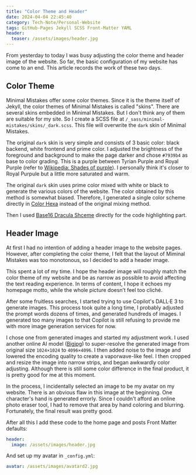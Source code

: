 ```yaml
---
title: "Color Theme and Header"
date: 2024-04-04 22:45:40
category: Tech-Note/Personal-Website
tags: GitHub-Pages Jekyll SCSS Front-Matter YAML
header:
  teaser: /assets/images/header.jpg
---
```


From yesterday to today I was busy adjusting the color theme and header image of the website. So far, the basic configuration of my website has come to an end. This article records the work of these two days.

## Color Theme

Minimal Mistakes offer some color themes. Since it is the theme itself of Jekyll, the color themes of Minimal Mistakes is called "skins". There are several skins embedded in Minimal Mistakes. But I don't think any of them are suitable for my site. So I create a SCSS file at `/_sass/minimal-mistakes/skins/_dark.scss`. This file will overwrite the `dark` skin of Minimal Mistakes.

The original `dark` skin is very simple and consists of 3 basic color: black backend, white frontend and prime color. I adjusted the brightness of the foreground and background to make the page darker and chose `#7939b4` as base to color grading. This is a purple between Tyrian Purple and Royal Purple (refer to [Wikipedia: Shades of purple](https://en.wikipedia.org/wiki/Shades_of_purple)). I personally think it's closer to Royal Purpule but a little more saturated and warm.

The original `dark` skin uses prime color mixed with white or black to generate the various colors of the website. The color obtained by this method is somewhat biased. Therefore, I generated a single color scheme directly in [Color Hexa](https://www.colorhexa.com/7939b4) instead of the original mixing method.

Then I used [Base16 Dracula Shceme](https://github.com/dracula/base16-dracula-scheme) directly for the code highlighting part.

## Header Image

At first I had no intention of adding a header image to the website pages. However, after completing the color theme, I felt that the layout of Miminal Mistakes was too monotonous, so I decided to add a header image.

This spent a lot of my time. I hope the header image will roughly match the color theme of my website and be as narrow as possible to avoid affecting the text reading experience. In terms of content, I hope it echoes my homepage motto, while the whole picture doesn’t feel too cliché.

After some fruitless searches, I started trying to use Copilot's DALL·E 3 to generate images. This process took quite a long time, I probably adjusted the prompt words dozens of times, and generated hundreds of images. I generated too many images to that Copilot is still refusing to provide me with more image generation services for now.

I chose one from generated images and started my adjustment work. I used another online AI model ([Bigjpg](https://bigjpg.com/)) to super-resolve the generated image from original size `1024×1024` to `4096×4096`. I then added noise to the image and lowered the encoding quality to create a vaporwave-like feel. I then cropped and resize the image into narrow strips, and began awkwardly color adjusting. Although there is still some color difference in the final product, it is pretty good for me at this moment.

In the process, I incidentally selected an image to be my avatar on my website. There is an obvious flaw in this image at the beginning. One character's hand is generated errorly. Since I couldn't afford an online photo eraser tool, I had to remove that area by hand coloring and blurring. Fortunately, the final result was pretty good.

After all this I add these code to the home page and posts Front Matter defaults:

```yaml
header:
  image: /assets/images/header.jpg
```

And set up my avatar in `_config.yml`:

```yaml
avatar: /assets/images/avatard2.jpg
```
